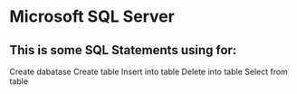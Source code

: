 # Microsoft SQL Server
## This is some SQL Statements using for:
  Create dabatase
  Create table
  Insert into table
  Delete into table
  Select from table
